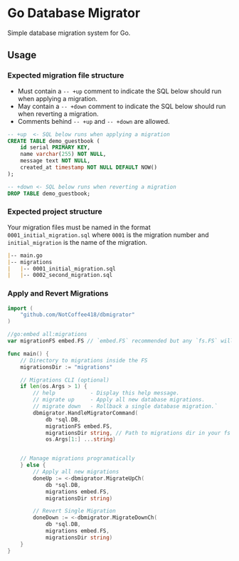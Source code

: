 # Go Database Migrator

Simple database migration system for Go.

## Usage

### Expected migration file structure

- Must contain a `-- +up` comment to indicate the SQL below should run when applying a migration.
- May contain a `-- +down` comment to indicate the SQL below should run when reverting a migration.
- Comments behind `-- +up` and `-- +down` are allowed.

```sql
-- +up  <- SQL below runs when applying a migration
CREATE TABLE demo_guestbook (
    id serial PRIMARY KEY,
    name varchar(255) NOT NULL,
    message text NOT NULL,
    created_at timestamp NOT NULL DEFAULT NOW()
);

-- +down <- SQL below runs when reverting a migration
DROP TABLE demo_guestbook;
```

### Expected project structure

Your migration files must be named in the format `0001_initial_migration.sql` where `0001` is the migration number and `initial_migration` is the name of the migration.

```md
|-- main.go
|-- migrations
|   |-- 0001_initial_migration.sql
|   |-- 0002_second_migration.sql
```

### Apply and Revert Migrations

```go
import (
    "github.com/NotCoffee418/dbmigrator"
)

//go:embed all:migrations
var migrationFS embed.FS // `embed.FS` recommended but any `fs.FS` will work

func main() {
    // Directory to migrations inside the FS
    migrationsDir := "migrations"

    // Migrations CLI (optional)
    if len(os.Args > 1) {
        // help           - Display this help message.
        // migrate up     - Apply all new database migrations.
        // migrate down   - Rollback a single database migration.`
        dbmigrator.HandleMigratorCommand(
            db *sql.DB, 
            migrationFS embed.FS,
            migrationsDir string, // Path to migrations dir in your fs 
            os.Args[1:] ...string)


    // Manage migrations programatically
    } else {
        // Apply all new migrations
        doneUp := <-dbmigrator.MigrateUpCh(
            db *sql.DB,
            migrations embed.FS,
            migrationsDir string)

        // Revert Single Migration
        doneDown := <-dbmigrator.MigrateDownCh(
            db *sql.DB,
            migrations embed.FS,
            migrationsDir string)
    }
}
```
